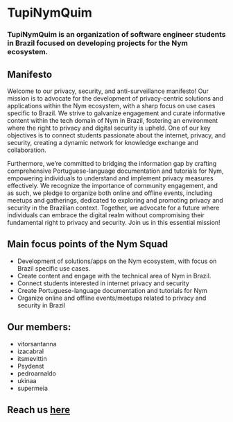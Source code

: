 #  TupiNymQuim

### TupiNymQuim is an organization of software engineer students in Brazil focused on developing projects for the Nym ecosystem.
## Manifesto
Welcome to our privacy, security, and anti-surveillance manifesto! Our mission is to advocate for the development of privacy-centric solutions and applications within the Nym ecosystem, with a sharp focus on use cases specific to Brazil. We strive to galvanize engagement and curate informative content within the tech domain of Nym in Brazil, fostering an environment where the right to privacy and digital security is upheld. One of our key objectives is to connect students passionate about the internet, privacy, and security, creating a dynamic network for knowledge exchange and collaboration.

Furthermore, we’re committed to bridging the information gap by crafting comprehensive Portuguese-language documentation and tutorials for Nym, empowering individuals to understand and implement privacy measures effectively. We recognize the importance of community engagement, and as such, we pledge to organize both online and offline events, including meetups and gatherings, dedicated to exploring and promoting privacy and security in the Brazilian context. Together, we advocate for a future where individuals can embrace the digital realm without compromising their fundamental right to privacy and security. Join us in this essential mission!

## Main focus points of the Nym Squad
- Development of solutions/apps on the Nym ecosystem, with focus on Brazil specific use cases.
- Create content and engage with the technical area of Nym in Brazil.
- Connect students interested in internet privacy and security
- Create Portuguese-language documentation and tutorials for Nym
- Organize online and offline events/meetups related to privacy and security in Brazil

## Our members:
- vitorsantanna
- izacabral
- itsmevittin
- Psydenst
- pedroarnaldo
- ukinaa
- supermeia


## Reach us [here](https://t.me/+jO97cIbMEbowZWRh/)
